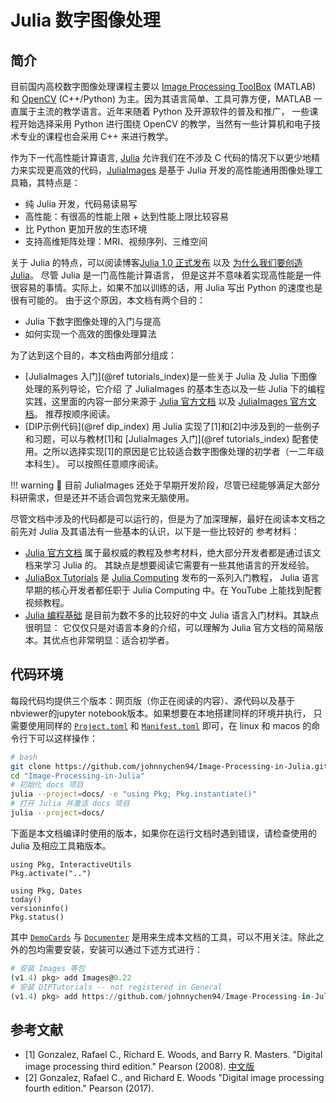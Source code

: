 # Julia 数字图像处理

## 简介

目前国内高校数字图像处理课程主要以 [Image Processing ToolBox](https://www.mathworks.com/products/image.html) (MATLAB) 和
[OpenCV](https://opencv.org/) (C++/Python) 为主。因为其语言简单、工具可靠方便，MATLAB 一直属于主流的教学语言。近年来随着 Python
及开源软件的普及和推广， 一些课程开始选择采用 Python 进行围绕 OpenCV 的教学，当然有一些计算机和电子技术专业的课程也会采用 C++ 来进行教学。

作为下一代高性能计算语言, [Julia](https://julialang.org/) 允许我们在不涉及 C 代码的情况下以更少地精力来实现更高效的代码，[JuliaImages](https://juliaimages.org/) 是基于 Julia 开发的高性能通用图像处理工具箱，其特点是：

* 纯 Julia 开发，代码易读易写
* 高性能：有很高的性能上限 + 达到性能上限比较容易
* 比 Python 更加开放的生态环境
* 支持高维矩阵处理：MRI、视频序列、三维空间

关于 Julia 的特点，可以阅读博客[Julia 1.0 正式发布](https://julialang.org/blog/2018/08/one-point-zero-zh_cn/) 以及
[为什么我们要创造Julia](https://julialang.org/blog/2012/02/why-we-created-julia-zh_CN/)。 尽管 Julia 是一门高性能计算语言，
但是这并不意味着实现高性能是一件很容易的事情。实际上，如果不加以训练的话，用 Julia 写出 Python 的速度也是很有可能的。
由于这个原因，本文档有两个目的：

* Julia 下数字图像处理的入门与提高
* 如何实现一个高效的图像处理算法

为了达到这个目的，本文档由两部分组成：

* [JuliaImages 入门](@ref tutorials_index)是一些关于 Julia 及 Julia 下图像处理的系列导论，它介绍
  了 JuliaImages 的基本生态以及一些 Julia 下的编程实践，这里面的内容一部分来源于
  [Julia 官方文档](https://docs.julialang.org/en/v1/) 以及 [JuliaImages 官方文档](https://juliaimages.org/stable/)。
  推荐按顺序阅读。
* [DIP示例代码](@ref dip_index) 用 Julia 实现了[1]和[2]中涉及到的一些例子和习题，可以与教材[1]和
  [JuliaImages 入门](@ref tutorials_index) 配套使用。之所以选择实现[1]的原因是它比较适合数字图像处理的初学者（一二年级本科生）。
  可以按照任意顺序阅读。

!!! warning
    🚧 目前 JuliaImages 还处于早期开发阶段，尽管已经能够满足大部分科研需求，但是还并不适合调包党来无脑使用。

尽管文档中涉及的代码都是可以运行的，但是为了加深理解，最好在阅读本文档之前先对 Julia 及其语法有一些基本的认识，以下是一些比较好的
参考材料：

* [Julia 官方文档](https://docs.julialang.org/en/v1/) 属于最权威的教程及参考材料，绝大部分开发者都是通过该文档来学习 Julia 的。
  其缺点是想要阅读它需要有一些其他语言的开发经验。
* [JuliaBox Tutorials](https://github.com/JuliaComputing/JuliaBoxTutorials) 是 [Julia Computing](https://juliacomputing.com/)
  发布的一系列入门教程， Julia 语言早期的核心开发者都任职于 Julia Computing 中。在 YouTube 上能找到配套视频教程。
* [Julia 编程基础](https://github.com/hyper0x/JuliaBasics) 是目前为数不多的比较好的中文 Julia 语言入门材料。其缺点很明显：
  它仅仅只是对语言本身的介绍，可以理解为 Julia 官方文档的简易版本。其优点也非常明显：适合初学者。

## 代码环境

每段代码均提供三个版本：网页版（你正在阅读的内容）、源代码以及基于nbviewer的jupyter notebook版本。如果想要在本地搭建同样的环境并执行，
只需要使用同样的 [`Project.toml`](https://github.com/johnnychen94/Image-Processing-in-Julia/blob/master/docs/Project.toml)
和 [`Manifest.toml`](https://github.com/johnnychen94/Image-Processing-in-Julia/blob/master/docs/Manifest.toml)
即可，在 linux 和 macos 的命令行下可以这样操作：

```bash
# bash
git clone https://github.com/johnnychen94/Image-Processing-in-Julia.git
cd "Image-Processing-in-Julia"
# 初始化 docs 项目
julia --project=docs/ -e "using Pkg; Pkg.instantiate()"
# 打开 Julia 并激活 docs 项目
julia --project=docs/
```

下面是本文档编译时使用的版本，如果你在运行文档时遇到错误，请检查使用的 Julia 及相应工具箱版本。

```@setup version
using Pkg, InteractiveUtils
Pkg.activate("..")
```

```@repl version
using Pkg, Dates
today()
versioninfo()
Pkg.status()
```

其中 [`DemoCards`](https://github.com/johnnychen94/DemoCards.jl) 与 [`Documenter`](https://github.com/JuliaDocs/Documenter.jl)
是用来生成本文档的工具，可以不用关注。除此之外的包均需要安装，安装可以通过下述方式进行：

```julia
# 安装 Images 等包
(v1.4) pkg> add Images@0.22
# 安装 DIPTutorials -- not registered in General
(v1.4) pkg> add https://github.com/johnnychen94/Image-Processing-in-Julia
```

## 参考文献

* [1] Gonzalez, Rafael C., Richard E. Woods, and Barry R. Masters. "Digital image processing third edition." Pearson (2008). [中文版](https://item.jd.com/12191950.html)
* [2] Gonzalez, Rafael C., and Richard E. Woods "Digital image processing fourth edition." Pearson (2017).
